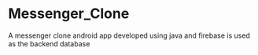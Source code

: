 # Messenger_Clone
A messenger clone android app developed using java and firebase is used as the backend database
